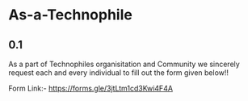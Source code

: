 # As-a-Technophile
## 0.1
As a part of Technophiles organisitation and Community we sincerely request each and every individual to fill out the form given below!!

Form Link:- https://forms.gle/3jtLtm1cd3Kwi4F4A
